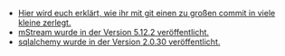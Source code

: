 * [Hier wird euch erklärt, wie ihr mit git einen zu großen commit in viele kleine zerlegt.](https://www.30secondsofcode.org/git/s/split-commit/)
* [mStream wurde in der Version 5.12.2 veröffentlicht.](https://github.com/IrosTheBeggar/mStream/releases/tag/v5.12.2)
* [sqlalchemy wurde in der Version 2.0.30 veröffentlicht.](https://github.com/sqlalchemy/sqlalchemy/releases/tag/rel_2_0_30)
